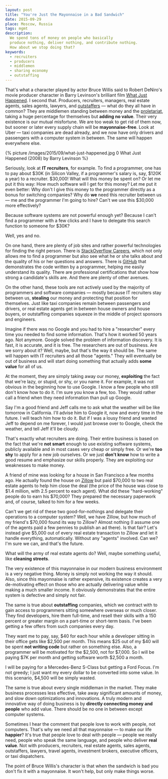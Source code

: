 ```yaml
---
layout: post
title: "You're Just the Mayonnaise in a Bad Sandwich"
date: 2015-09-29
place: Moscow, Russia
tags: mgmt
description:
  We spend tons of money on people who basically
  produce nothing, deliver nothing, and contribute nothing.
  How about we stop doing that?
keywords:
  - recruiters
  - producers
  - middlemen
  - sharing economy
  - outstaffing
---
```


That's what a character played by actor Bruce Willis said to Robert DeNiro's
movie producer character in Barry Levinson's brilliant film
[What Just Happened](http://www.imdb.com/title/tt0486674/). I second that.
Producers, recruiters, managers, real estate agents,
sales agents, lawyers, and [outstaffers](http://english.stackexchange.com/questions/103448/is-outstaffing-a-real-word)
&mdash; what do they all have in common?
They are middlemen standing between money and the
[proletariat](https://en.wikipedia.org/wiki/Proletariat), taking a huge percentage
for themselves but **adding no value**. Their very existence is our mutual
misfortune. We are too weak to get rid of them now, but sooner
or later every supply chain will be **mayonnaise-free**. Look at
Uber &mdash; taxi companies are dead already, and we now have only drivers
and passengers with a computer system in between. The same will happen
everywhere else.

<!--more-->

{% picture /images/2015/09/what-just-happened.jpg 0 What Just Happened (2008) by Barry Levinson %}

Seriously, look at **IT recruiters**, for example. To find a programmer, one has to pay
about $30K (in Silicon Valley, if a programmer's salary is, say, $120K a year)
to a recruiter. $30,000! What will this money be spent on? Or let me put it this way:
How much software will I get for this money? Let me put it even better:
Why don't I give this money to the programmer directly as a bonus for
switching companies? Why do **we** need this recruiter between us &mdash;
me and the programmer I'm going to hire? Can't we use this $30,000 more effectively?

Because software systems are not powerful enough yet? Because I can't
find a programmer with a few clicks and I have to delegate this
search function to someone for $30K?

Well, yes and no.

On one hand, there are plenty of job sites and rather powerful
technologies for finding the right person.
There is [StackOverflow Careers](https://careers.stackoverflow.com/),
which not only allows me to find a programmer but also see what he or she talks about and
the quality of his or her questions and answers. There is
[GitHub](http://www.github.com) that demonstrates the code written
by a programmer, helping me easily understand its quality.
There are professional certifications that show how strong
a candidate's skills are. And there are plenty of other avenues.

On the other hand, these tools are not actively used by
the majority of programmers and software companies &mdash;
mostly because IT recruiters stay between us, **stealing** our money
and protecting that position for themselves.
Just like taxi companies remain between passengers and drivers,
or real estate agents get in between house owners and house buyers,
or outstaffing companies squeeze in the middle of project sponsors and engineers.

Imagine if there was no Google and you had to hire a "researcher" every
time you needed to find some information. That's how it worked 50 years
ago. Not anymore. Google solved the problem of information discovery. It is
fast, it is accurate, and it is free. The researchers are out of business.
Are we sorry about it? Well, maybe, but that's the way it should be.
The same will happen with IT recruiters and all those "agents." They will
eventually be out of business and will start doing something that
actually adds **some value** for all of us.

At the moment, they are simply taking away our money, **exploiting** the
fact that we're lazy, or stupid, or shy, or you name it. For example, it was not obvious
in the beginning how to use Google. I know a few people who still don't
know how to do it. I'm sure you know a few, too. They would
rather call a friend when they need information than pull up
Google.

Say I'm a good friend and Jeff calls me to ask what the weather will
be like tomorrow in California. I'll advise him to Google it, now and
every time in the future. I will teach him how to do it. But if I was a lousy
friend and wanted Jeff to depend on me forever, I would just
browse over to Google, check the weather, and tell Jeff it'll be cloudy.

That's exactly what recruiters are doing.
Their entire business is based on the fact that we're **not smart** enough
to use existing software systems, publicly available and in most cases
very cheap or simply free. Or we're **too shy** to apply for a new job ourselves.
Or we just **don't know** how to write a good resume and emphasize
our skills properly. They are exploiting our weaknesses to make money.

A friend of mine was looking for a house in San Francisco a few months ago. He
actually found the house on [Zillow](http://www.zillow.com) but paid $70,000
to two real estate agents to help him close the deal
(the price of the house was close to $1.4 million,
with 2.5 percent to each agent). What did these "hard-working" people do to earn his $70,000?
They prepared the necessary paperwork and, of course,
talked to him for a few weeks.

Can't we get rid of these two good-for-nothings and delegate their
operations to a computer system? Well, we have Zillow, but how much
of my friend's $70,000 found its way to Zillow? Almost nothing
(I assume one of the agents paid a few pennies to publish an ad there).
Is that fair? Let's instead give $5,000 out of every real estate transaction
to Zillow and let it handle everything, automatically. Without any "agents"
involved. Can we? I'm sure we can, and that's the future.

What will the army of real estate agents do? Well, maybe something useful,
like **cleaning streets**.

The very existence of this mayonnaise in our modern business environment
is a very negative thing. Money is simply not working the way it should.
Also, since this mayonnaise is rather expensive, its existence creates
a very de-motivating effect on those who are actually delivering value while
making a much smaller income. It obviously demonstrates that the entire
system is defective and simply not fair.

The same is true about **outstaffing** companies, which we contract with to
gain access to programmers sitting somewhere overseas or much closer.
They find developers, hire them full-time, and resell their skills with a 150 percent
or greater margin on a part-time or short-term basis. I've been getting a few offers
from such companies every day.

They want me to pay, say, $40 for each hour while a developer
sitting in their office gets like $2,500 per month. This means
$25 out of my $40 will be spent **not writing code** but rather on something else.
Also, a programmer will be motivated for the $2,500, not for $7,000.
So I will be paying $7K per month and getting software worth $2,500 a month.

I will be paying for a Mercedes-Benz S-Class but getting a Ford Focus.
I'm not greedy; I just want my every dollar to be converted into some value.
In this scenario, $4,500 will be simply wasted.

The same is true about every single middleman in the market. They
make business processes less effective, take away significant
amounts of money, and slow down optimizations and innovations.
A truly modern and innovative way of doing business is by **directly connecting
money and people** who add value. There should be no one in
between except computer systems.

Sometimes I hear the comment that people love to work with people, not computers. That's
why we need all that mayonnaise &mdash; to make our life **happier**? It's true that
people love to deal with people &mdash; people we really need, people who
speak the same language, and people who deliver **real value**. Not with
producers, recruiters, real estate agents, sales agents, outstaffers, lawyers,
travel agents, investment brokers, executive officers, or taxi dispatchers.

The point of Bruce Willis's character is that when the sandwich is bad
you don't fix it with a mayonnaise. It won't help, but only make things worse.

